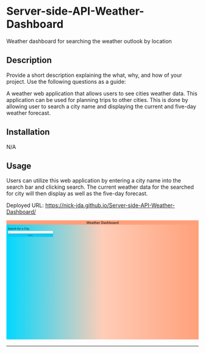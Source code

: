 # Server-side-API-Weather-Dashboard
Weather dashboard for searching the weather outlook by location

## Description

Provide a short description explaining the what, why, and how of your project. Use the following questions as a guide:

A weather web application that allows users to see cities weather data. This application can be used for planning trips to other cities. This is done by allowing user to search a city name and displaying the current and five-day weather forecast.

## Installation

N/A

## Usage

Users can utilize this web application by entering a city name into the search bar and clicking search. The current weather data for the searched for city will then display as well as the five-day forecast.

Deployed URL: https://nick-jda.github.io/Server-side-API-Weather-Dashboard/



![alt text](./assets/images/nick-jda.github.io_Server-side-API-Weather-Dashboard_.png)

---